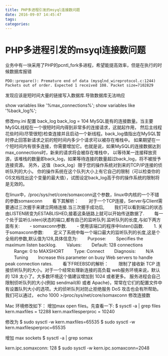 ```yaml
---
title: PHP多进程引发的msyql连接数问题
date: 2016-09-07 14:45:47
tags:
categories:
---
```


# PHP多进程引发的msyql连接数问题

 业务中有一块采用了PHP的pcntl_fork多进程，希望能提高效率，但是在执行的时候数据库报错
 ```
 PDO::prepare(): Premature end of data (mysqlnd_wireprotocol.c:1244)
Packets out of order. Expected 1 received 108. Packet size=7102829
```
发现应该是短时间大量的链接写入数据库.导致数据库无法响应

show variables like '%max_connections%';
show variables like '%back_log%';

修改my.ini 配置 back_log
back_log = 104
MySQL能有的连接数量。当主要MySQL线程在一个很短时间内得到非常多的连接请求，这就起作用，
然后主线程花些时间(尽管很短)检查连接并且启动一个新线程。back_log值指出在MySQL暂时停止回答新请求之前的短时间内多少个请求可以被存在堆栈中。
如果期望在一个短时间内有很多连接，你需要增加它。也就是说，如果MySQL的连接数据达到max_connections时，新来的请求将会被存在堆栈中，
以等待某一连接释放资源，该堆栈的数量即back_log，如果等待连接的数量超过back_log，将不被授予连接资源。
另外，这值（back_log）限于您的操作系统对到来的TCP/IP连接的侦听队列的大小。
你的操作系统在这个队列大小上有它自己的限制（可以检查你的OS文档找出这个变量的最大值），试图设定back_log高于你的操作系统的限制将是无效的。


 在linux中，/proc/sys/net/core/somaxconn这个参数，linux中内核的一个不错的参数somaxconn
　　看下其解析：
　　对于一个TCP连接，Server与Client需要通过三次握手来建立网络连接.当三次握手成功后,
　　我们可以看到端口的状态由LISTEN转变为ESTABLISHED,接着这条链路上就可以开始传送数据了.
　　每一个处于监听(Listen)状态的端口,都有自己的监听队列.监听队列的长度,与如下两方面有关:
　　- somaxconn参数.
　　- 使用该端口的程序中listen()函数.
　　1. 关于somaxconn参数:
　　定义了系统中每一个端口最大的监听队列的长度,这是个全局的参数,默认值为128,具体信息为:
　　Purpose:
　　Specifies the maximum listen backlog.
　　Values:
　　Default: 128 connections
　　Range: 0 to MAXSHORT
　　Type: Connect
　　Diagnosis:
　　N/A
　　Tuning
　　Increase this parameter on busy Web servers to handle peak connection rates.
　　看下FREEBSD的解析：
　　限制了接收新 TCP 连接侦听队列的大小。对于一个经常处理新连接的高负载 web服务环境来说，默认的 128 太小了。大多数环境这个值建议增加到 1024 或者更多。 服务进程会自己限制侦听队列的大小(例如 sendmail(8) 或者 Apache)，常常在它们的配置文件中有设置队列大小的选项。大的侦听队列对防止拒绝服务 DoS 攻击也会有所帮助。
   我们可以通过，
    echo 1000 >/proc/sys/net/core/somaxconn
    修改连接数


Mac 环境修改如下：
增加max open files。先查看一下:
$ sysctl -a | grep files
kern.maxfiles = 12288 kern.maxfilesperproc = 10240

修改为
$ sudo sysctl -w kern.maxfiles=65535 $ sudo sysctl -w kern.maxfilesperproc=65535

增加 max sockets
$ sysctl -a | grep somax

kern.ipc.somaxconn: 128 $ sudo sysctl -w kern.ipc.somaxconn=2048

    

